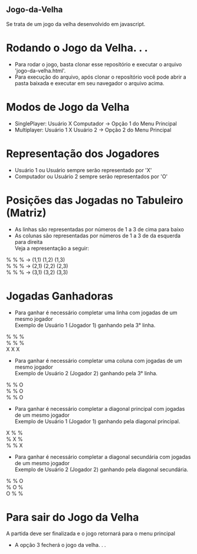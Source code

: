 ## Jogo-da-Velha
Se trata de um jogo da velha desenvolvido em javascript.

# Rodando o Jogo da Velha. . . 

- Para rodar o jogo, basta clonar esse reposítório e executar o arquivo 'jogo-da-velha.html'.
- Para execução do arquivo, após clonar o reposítório você pode abrir a pasta baixada e executar em seu navegador o arquivo acima. 

# Modos de Jogo da Velha

- SinglePlayer: Usuário X Computador -> Opção 1 do Menu Principal
- Multiplayer: Usuário 1 X Usuário 2 -> Opção 2 do Menu Principal

# Representação dos Jogadores

- Usuário 1 ou Usuário sempre serão representado por 'X'
- Computador ou Usuário 2 sempre serão representados por 'O'

# Posições das Jogadas no Tabuleiro (Matriz)

- As linhas são representadas por números de 1 a 3 de cima para baixo
- As colunas são representadas por números de 1 a 3 de da esquerda para direita <br/>
Veja a representação a seguir:

% % % -> (1,1) (1,2) (1,3) <br/>
% % % -> (2,1) (2,2) (2,3) <br/>
% % % -> (3,1) (3,2) (3,3) <br/>

# Jogadas Ganhadoras

- Para ganhar é necessário completar uma linha com jogadas de um mesmo jogador <br/>
Exemplo de Usuário 1 (Jogador 1) ganhando pela 3° linha.

% % % <br/>
% % % <br/>
X X X <br/>

- Para ganhar é necessário completar uma coluna com jogadas de um mesmo jogador <br/>
Exemplo de Usuário 2 (Jogador 2) ganhando pela 3° linha.

% % O <br/>
% % O <br/>
% % O <br/>

- Para ganhar é necessário completar a diagonal principal com jogadas de um mesmo jogador <br/>
Exemplo de Usuário 1 (Jogador 1) ganhando pela diagonal principal.

X % % <br/>
% X % <br/>
% % X <br/>

- Para ganhar é necessário completar a diagonal secundária com jogadas de um mesmo jogador <br/>
Exemplo de Usuário 2 (Jogador 2) ganhando pela diagonal secundária.

% % O <br/>
% O % <br/>
O % % <br/>

# Para sair do Jogo da Velha

A partida deve ser finalizada e o jogo retornará para o menu principal <br/>
- A opção 3 fecherá o jogo da velha. . . 

